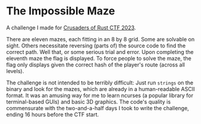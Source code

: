 # The Impossible Maze

A challenge I made for [Crusaders of Rust CTF 2023](https://2023.cor.team/).

There are eleven mazes, each fitting in an 8 by 8 grid. Some are solvable on sight. Others necessitate reversing (parts of) the source code to find the correct path. Well that, or some serious trial and error. Upon completing the eleventh maze the flag is displayed. To force people to solve the maze, the flag only displays given the correct hash of the player's route (across all levels).

The challenge is not intended to be terribly difficult: Just run `strings` on the binary and look for the mazes, which are already in a human-readable ASCII format. It was an amusing way for me to learn ncurses (a popular library for terminal-based GUIs) and basic 3D graphics. The code's quality is commensurate with the two-and-a-half days I took to write the challenge, ending 16 hours before the CTF start.
